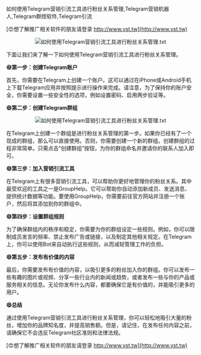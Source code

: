如何使用Telegram营销引流工具进行粉丝关系管理,Telegram营销机器人,Telegram群控软件,Telegram引流

[😍想了解推广相关软件的朋友请登录 http://www.vst.tw](http://www.vst.tw)

 <center><img src="https://vst.tw/MP4/tuiguang/png/1.png" alt="如何使用Telegram营销引流工具进行粉丝关系管理.txt"></center>

下面让我们来了解一下如何使用Telegram营销引流工具进行粉丝关系管理。

**😄第一步：创建Telegram账户**

首先，你需要在Telegram上创建一个账户。这可以通过在iPhone或Android手机上下载Telegram应用并按照提示进行操作来完成。请注意，为了保持你的账户安全，你需要设置一些安全性的选项，例如设置密码、启用两步验证等。

**😄第二步：创建Telegram群组**

 <center><img src="https://vst.tw/MP4/tuiguang/png/5.png" alt="如何使用Telegram营销引流工具进行粉丝关系管理.txt"></center>

在Telegram上创建一个群组是进行粉丝关系管理的第一步。如果你已经有了一个现成的群组，那么可以直接使用。否则，你需要创建一个新的群组。创建群组的过程非常简单。只需点击“创建群组”按钮，为你的群组命名并邀请你的联系人加入即可。

**😄第三步：加入营销引流工具**

在Telegram上有很多营销引流工具，可以帮助你更好地管理你的粉丝关系。其中最受欢迎的工具之一是GroupHelp。它可以帮助你自动添加新成员、发送消息、提供统计数据等功能。要使用GroupHelp，你需要前往官方网站并注册一个账户，然后将其添加到你的群组中。

**😄第四步：设置群组规则**

为了确保群组内的秩序和稳定，你需要为你的群组设定一些规则。例如，你可以限制成员发言的频率、禁止发布广告或链接，以及制定其他相关规定。在Telegram上，你可以使用Bot来自动执行这些规则，从而减轻管理工作的负担。

**😄第五步：发布有价值的内容**

最后，你需要发布有价值的内容，以吸引更多的粉丝加入你的群组。你可以发布一些有趣的图片或视频、分享一些行业内的新闻或趋势，或者发布一些与你的产品或服务相关的信息。无论你发布什么内容，都要确保它是有价值的，并能吸引更多的用户。

**😄总结**

通过使用Telegram营销引流工具进行粉丝关系管理，你可以轻松地吸引大量的粉丝，增加你的品牌知名度，并提高销售额。但是，请记住，在发布任何内容之前，请确保它不会违反Telegram社区准则和法律法规。

[😍想了解推广相关软件的朋友请登录 http://www.vst.tw](http://www.vst.tw)



